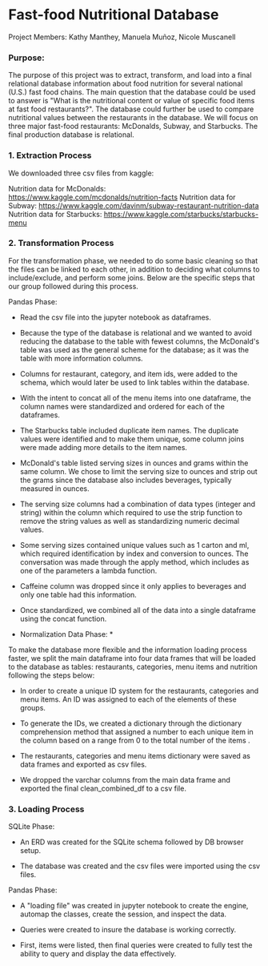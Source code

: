 # Fast-food Nutritional Database

Project Members: Kathy Manthey, Manuela Muñoz, Nicole Muscanell

### Purpose:

The purpose of this project was to extract, transform, and load into a final relational database information about food nutrition for several national (U.S.) fast food chains. The main question that the database could be used to answer is "What is the nutritional content or value of specific food items at fast food restaurants?". The database could further be used to compare nutritional values between the restaurants in the database. We will focus on three major fast-food restaurants: McDonalds, Subway, and Starbucks. The final production database is relational.

### 1. Extraction Process

We downloaded three csv files from kaggle:

Nutrition data for McDonalds: https://www.kaggle.com/mcdonalds/nutrition-facts
Nutrition data for Subway: https://www.kaggle.com/davinm/subway-restaurant-nutrition-data
Nutrition data for Starbucks: https://www.kaggle.com/starbucks/starbucks-menu


### 2. Transformation Process 

For the transformation phase, we needed to do some basic cleaning so that the files can be
linked to each other, in addition to deciding what columns to include/exclude, and perform
some joins. Below are the specific steps that our group followed during this process.

Pandas Phase:

- Read the csv file into the jupyter notebook as dataframes.

- Because the type of the database is relational and we wanted to avoid reducing the database to the table with fewest columns, the McDonald's table was used as the general scheme for the  database; as it was  the table with more information columns.

- Columns for restaurant, category, and item ids, were added to the schema, which would later be used to link tables within the database.

- With the intent to concat all of the menu items into one dataframe, the column names were standardized and ordered for each of the dataframes.

- The Starbucks table included duplicate item names. The duplicate values were identified and to make them unique, some column joins were made adding more details to the item names.

- McDonald's table listed serving sizes in ounces and grams within the same column.  We chose to limit the serving size to ounces and strip out the grams since the database also includes beverages, typically measured in ounces. 

- The serving size columns had a combination of data types (integer and string)  within the column which required to use the strip function to remove the string values as well as standardizing numeric decimal values.

- Some serving sizes contained unique values such as 1 carton and ml,  which required identification by index and conversion to ounces. The conversation was made through the apply method, which includes as one of the parameters a lambda function.

- Caffeine column was dropped since it only applies to beverages and only one table had this information.

- Once standardized, we combined all of the data into a single dataframe using the concat function. 

* Normalization Data Phase: *

To make the database more flexible and the information loading process faster, we split the main dataframe into four data frames that will be loaded to the database as tables: restaurants, categories, menu items and nutrition following the steps below:

- In order to create a unique ID system for the restaurants, categories and menu items. An ID was assigned to each of the elements of these groups. 

- To generate the IDs, we created a dictionary through the dictionary comprehension method that assigned a number to each unique item in the column based on a range from 0 to the total number of the items . 

- The restaurants, categories and menu items dictionary were saved as data frames and exported as csv files. 

- We dropped the varchar columns from the main data frame and exported the final clean_combined_df to a csv file.

### 3. Loading Process

SQLite Phase:

- An ERD was created for the SQLite schema followed by DB browser setup.

- The database was created and the csv files were imported using the csv files.

Pandas Phase:

- A "loading file" was created in jupyter notebook to create the engine, automap the classes, create the session, and inspect the data.

- Queries were created to insure the database is working correctly.

- First, items were listed, then final queries were created to fully test the ability to query and display the data effectively.



